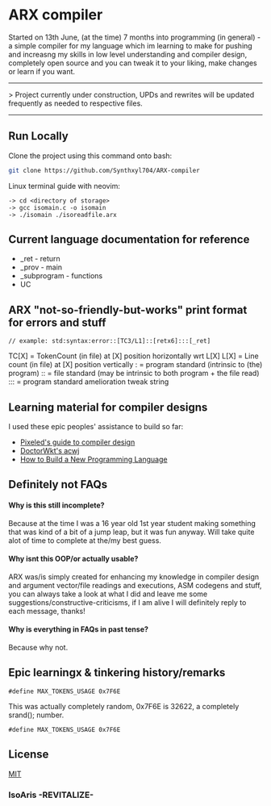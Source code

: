# ARX compiler
Started on 13th June, (at the time) 7 months into programming (in general) - a simple compiler for my language which im learning to make for pushing and increasng my skills in low level understanding and compiler design, completely open source and you can tweak it to your liking, make changes or learn if you want.

<hr>> Project currently under construction, UPDs and rewrites will be updated frequently as needed to respective files.
<hr>

## Run Locally

Clone the project using this command onto bash:
```bash
git clone https://github.com/Synthxyl704/ARX-compiler
```

Linux terminal guide with neovim:
```
-> cd <directory of storage>
-> gcc isomain.c -o isomain
-> ./isomain ./isoreadfile.arx 
```

## Current language documentation for reference

- _ret - return
- _prov - main
- _subprogram - functions
- UC

## ARX "not-so-friendly-but-works" print format for errors and stuff
```
// example: std:syntax:error::[TC3/L1]::[retx6]:::[_ret]
```
TC[X] = TokenCount (in file) at [X] position horizontally wrt L[X]
L[X]  = Line count (in file) at [X] position vertically
: = program standard (intrinsic to (the) program)
:: = file standard (may be intrinsic to both program + the file read)
::: = program standard amelioration tweak string


## Learning material for compiler designs

I used these epic peoples' assistance to build so far:
 - [Pixeled's guide to compiler design](https://www.youtube.com/playlist?list=PLUDlas_Zy_qC7c5tCgTMYq2idyyT241qs)
 - [DoctorWkt's acwj](https://github.com/DoctorWkt/acwj/blob/master/01_Scanner/Readme.md)
 - [How to Build a New Programming Language](https://pgrandinetti.github.io/compilers/page/how-to-build-a-new-programming-language/#:~:text=Yes.,to%20you%20the%20machine%20code)


## Definitely not FAQs

#### Why is this still incomplete?

Because at the time I was a 16 year old 1st year student making something that was kind of a bit of a jump leap, but it was fun anyway. Will take quite alot of time to complete at the/my best guess.

#### Why isnt this OOP/or actually usable?

ARX was/is simply created for enhancing my knowledge in compiler design and argument vector/file readings and executions, ASM codegens and stuff, you can always take a look at what I did and leave me some suggestions/constructive-criticisms, if I am alive I will definitely reply to each message, thanks!

#### Why is everything in FAQs in past tense?

Because why not.

## Epic learningx & tinkering history/remarks

```
#define MAX_TOKENS_USAGE 0x7F6E
```
This was actually completely random, 0x7F6E is 32622, a completely srand(); number.

```
#define MAX_TOKENS_USAGE 0x7F6E
```
## License

[MIT](https://choosealicense.com/licenses/mit/)

<h3>IsoAris -REVITALIZE-</h3>
